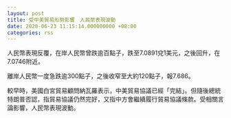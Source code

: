```yaml
---
layout: post
title: 受中美貿易形勢影響　人民幣表現波動
date: 2020-06-23 11:15:14.000000000 +08:00
categories: rss
---
```


人民幣表現反覆，在岸人民幣曾跌逾百點子，跌至7.0891兌1美元，之後回升，在7.0746附近。

離岸人民幣一度急跌逾300點子，之後收窄至大約120點子，報7.686。

較早時，美國白宮貿易顧問納瓦羅表示，中美貿易協議已經「完結」。但隨後總統特朗普否認，指貿易協議仍然完好，又指中方會繼續履行貿易協議條款。受相關言論影響，人民幣表現波動。
